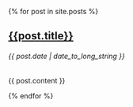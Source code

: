 {% for post in site.posts %}

## [{{post.title}}]({{post.url}})

###### {{ post.date | date_to_long_string }}

{{ post.content }}

{% endfor %}
